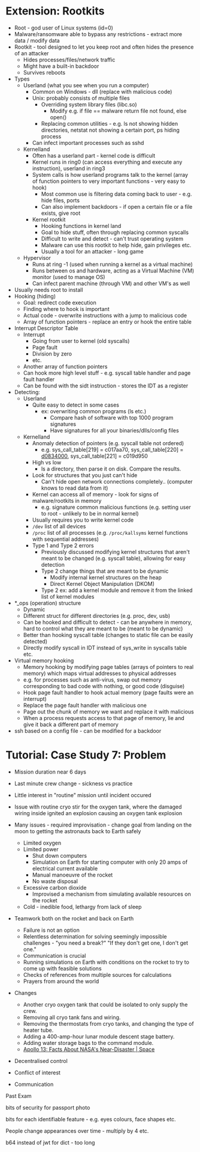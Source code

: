 



# Extension: Rootkits

- Root - god user of Linux systems (id=0)
- Malware/ransomware able to bypass any restrictions - extract more data / modify data
- Rootkit - tool designed to let you keep root and often hides the presence of an attacker
  - Hides processes/files/network traffic
  - Might have a built-in backdoor
  - Survives reboots
- Types
  - Userland (what you see when you run a computer)
    - Common on Windows - dll (replace with malicious code)
    - Unix: probably consists of multiple files
      - Overriding system library files (libc.so)
        - Modify e.g. if file == malware return file not found, else open()
      - Replacing common utilities - e.g. ls not showing hidden directories, netstat not showing a certain port, ps hiding process
    - Can infect important processes such as sshd
  - Kernelland
    - Often has a userland part - kernel code is difficult
    - Kernel runs in ring0 (can access everything and execute any instruction), userland in ring3
    - System calls is how userland programs talk to the kernel (array of function pointers to very important functions - very easy to hook)
      - Most common use is filtering data coming back to user - e.g. hide files, ports
      - Can also implement backdoors - if open a certain file or a file exists, give root
    - Kernel rootkit
      - Hooking functions in kernel land
      - Goal to hide stuff, often through replacing common syscalls
      - Difficult to write and detect - can't trust operating system
      - Malware can use this rootkit to help hide, gain privileges etc.
      - Usually a tool for an attacker - long game
  - Hypervisor
    - Runs at ring -1 (used when running a kernel as a virtual machine)
    - Runs between os and hardware, acting as a Virtual Machine (VM) monitor (used to manage OS)
    - Can infect parent machine (through VM) and other VM's as well
- Usually needs root to install
- Hooking (hiding)
  - Goal: redirect code execution
  - Finding where to hook is important
  - Actual code - overwrite instructions with a jump to malicious code
  - Array of function pointers - replace an entry or hook the entire table
- Interrupt Descriptor Table
  - Interrupt
    - Going from user to kernel (old syscalls)
    - Page fault
    - Division by zero
    - etc.
  - Another array of function pointers
  - Can hook more high level stuff - e.g. syscall table handler and page fault handler
  - Can be found with the sidt instruction - stores the IDT as a register
- Detecting:
  - Userland
    - Quite easy to detect in some cases
      - ex: overwriting common programs (ls etc.)
        - Compare hash of software with top 1000 program signatures
        - Have signatures for all your binaries/dlls/config files
  - Kernelland
    - Anomaly detection of pointers (e.g. syscall table not ordered)
      - e.g. sys_call_table[219] = c017aa70, sys_call_table[220] = <u>d0834000</u>, sys_call_table[221] = c019d950
    - High vs low
      - ls a directory, then parse it on disk. Compare the results.
    - Look for structures that you just can't hide
      - Can't hide open network connections completely.. (computer knows to read data from it)
    - Kernel can access all of memory - look for signs of malware/rootkits in memory
      - e.g. signature common malicious functions (e.g. setting user to root - unlikely to be in normal kernel)
    - Usually requires you to write kernel code
    - `/dev` list of all devices
    - `/proc` list of all processes (e.g. `/proc/kallsyms` kernel functions with sequential addresses)
    - Type 1 and Type 2 errors
      - Previously discussed modifying kernel structures that aren't meant to be changed (e.g. syscall table), allowing for easy detection
      - Type 2 change things that are meant to be dynamic
        - Modify internal kernel structures on the heap
        - Direct Kernel Object Manipulation (DKOM)
      - Type 2 ex: add a kernel module and remove it from the linked list of kernel modules
- *_ops (operation) structure
  - Dynamic
  - Different struct for different directories (e.g. proc, dev, usb)
  - Can be hooked and difficult to detect - can be anywhere in memory, hard to control what they are meant to be (meant to be dynamic)
  - Better than hooking syscall table (changes to static file can be easily detected)
  - Directly modify syscall in IDT instead of sys_write in syscalls table etc.
- Virtual memory hooking
  - Memory hooking by modifying page tables (arrays of pointers to real memory) which maps virtual addresses to physical addresses
  - e.g. for processes such as anti-virus, swap out memory corresponding to bad code with nothing, or good code (disguise)
  - Hook page fault handler to hook actual memory (page faults were an interrupt)
  - Replace the page fault handler with malicious one
  - Page out the chunk of memory we want and replace it with malicious
  - When a process requests access to that page of memory, lie and give it back a different part of memory
- ssh based on a config file - can be modified for a backdoor

# Tutorial: Case Study 7: Problem

- Mission duration near 6 days
- Last minute crew change - sickness vs practice
- Little interest in "routine" mission until incident occured
- Issue with routine cryo stir for the oxygen tank, where the damaged wiring inside ignited an explosion causing an oxygen tank explosion
- Many issues - required improvisation - change goal from landing on the moon to getting the astronauts back to Earth safely
  - Limited oxygen
  - Limited power
    - Shut down computers
    - Simulation on Earth for starting computer with only 20 amps of electrical current available
    - Manual manoeuvre of the rocket
    - No waste disposal
  - Excessive carbon dioxide
    - Improvised a mechanism from simulating available resources on the rocket
  - Cold - inedible food, lethargy from lack of sleep
- Teamwork both on the rocket and back on Earth
  - Failure is not an option
  - Relentless determination for solving seemingly impossible challenges - "you need a break?" "If they don't get one, I don't get one."
  - Communication is crucial
  - Running simulations on Earth with conditions on the rocket to try to come up with feasible solutions
  - Checks of references from multiple sources for calculations
  - Prayers from around the world
- Changes
  - Another cryo oxygen tank that could be isolated to only supply the crew.
  - Removing all cryo tank fans and wiring.
  - Removing the thermostats from cryo tanks, and changing the type of heater tube.
  - Adding a 400-amp-hour lunar module descent stage battery.
  - Adding water storage bags to the command module.
  - [Apollo 13: Facts About NASA's Near-Disaster | Space](https://www.space.com/17250-apollo-13-facts.html)

- Decentralised control
- Conflict of interest
- Communication



Past Exam

bits of security for passport photo

bits for each identifiable feature - e.g. eyes colours, face shapes etc.

People change appearances over time - multiply by 4 etc.

b64 instead of jwt for dict - too long


